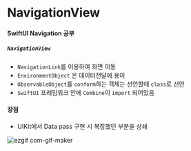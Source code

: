 # NavigationView

#### SwiftUI Navigation 공부
##### `NavigationView`
- `NavigationLink`를 이용하여 화면 이동
- `EnvironmentObject` 은 데이터전달에 용이
- `ObservableObject`를 `conform`하는 객체는 선언할때 `class`로  선언
- `SwiftUI` 프레임워크 안에 `Combine`이 `import` 되어있음

#### 장점 
- UIKit에서 Data pass 구현 시 복잡했던 부분을 상쇄

![ezgif com-gif-maker](https://user-images.githubusercontent.com/52398126/143151305-6d68e7fb-87b1-4726-bbed-52f6fd994576.gif)
